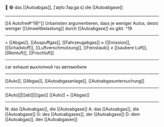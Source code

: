 💨 🟢 das [[Autoabgas]], [ˈaʊ̯toːʔapˌɡaːs]
die [[Autoabgase]]

---
[[4 Autofrei#^19|^]]  Urbanisten argumentieren, dass je weniger Autos, desto weniger [[Umweltbelastung]] durch [[Autoabgase]] es gibt. ^19

---
= [[Abgas]], [[Auspuffgas]], [[Fahrzeugabgas]]
≈ [[Emission]], [[Schadstoff]], [[Luftverschmutzung]], [[Feinstaub]]
≠ [[saubere Luft]], [[Reinluft]], [[Frischluft]]

---
car exhaust
выхлопной газ автомобиля

---
[[Auto]], [[Abgas]], [[Autoabgasanlage]], [[Autoabgasuntersuchung]]

---
[[Auto]]|[[ab]]|[[gas]]
[[Auto]] + [[Abgas]]


---
N: das [[Autoabgas]], die [[Autoabgase]]
A: das [[Autoabgas]], die [[Autoabgase]]
G: des [[Autoabgases]], der [[Autoabgase]]
D: dem [[Autoabgas]], den [[Autoabgasen]]
